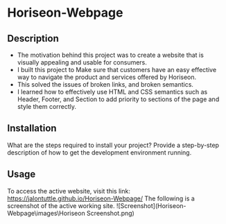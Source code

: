 # Horiseon-Webpage
## Description
- The motivation behind this project was to create a website that is visually appealing and usable for consumers.
- I built this project to Make sure that customers have an easy effective way to navigate the product and services offered by Horiseon.
- This solved the issues of broken links, and broken semantics.
- I learned how to effectively use HTML and CSS semantics such as Header, Footer, and Section to add priority to sections of the page and style them correctly.

## Installation
What are the steps required to install your project? Provide a step-by-step description of how to get the development environment running.
## Usage
To access the active website, visit this link: https://jalontuttle.github.io/Horiseon-Webpage/ 
The following is a screenshot of the active working site.
    ![Screenshot](Horiseon-Webpage\images\Horiseon Screenshot.png)  
